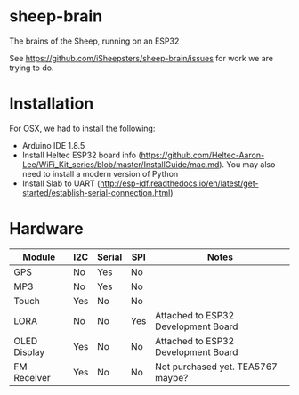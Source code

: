 # sheep-brain
The brains of the Sheep, running on an ESP32

See https://github.com/iSheepsters/sheep-brain/issues for work we are trying to do.


# Installation

For OSX, we had to install the following:

- Arduino IDE 1.8.5
- Install Heltec ESP32 board info (https://github.com/Heltec-Aaron-Lee/WiFi_Kit_series/blob/master/InstallGuide/mac.md). You may also need to install a modern version of Python
- Install Slab to UART (http://esp-idf.readthedocs.io/en/latest/get-started/establish-serial-connection.html)

# Hardware

| Module | I2C  | Serial | SPI |  Notes |
| --- | --- | --- | --- | --- |
| GPS | No | Yes | No |
| MP3 | No | Yes | No |
| Touch  | Yes  | No | No |
| LORA | No | No | Yes | Attached to ESP32 Development Board |
| OLED Display | Yes | No | No | Attached to ESP32 Development Board |
| FM Receiver | Yes | No | No | Not purchased yet. TEA5767 maybe?
